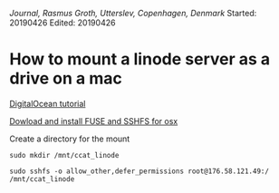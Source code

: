 *Journal, Rasmus Groth, Utterslev, Copenhagen, Denmark*
Started: 20190426
Edited: 20190426

# How to mount a linode server as a drive on a mac
[DigitalOcean tutorial](https://www.digitalocean.com/community/tutorials/how-to-use-sshfs-to-mount-remote-file-systems-over-ssh)

[Dowload and install FUSE and SSHFS for osx](https://osxfuse.github.io/)

Create a directory for the mount
```
sudo mkdir /mnt/ccat_linode
```

```
sudo sshfs -o allow_other,defer_permissions root@176.58.121.49:/ /mnt/ccat_linode
```
